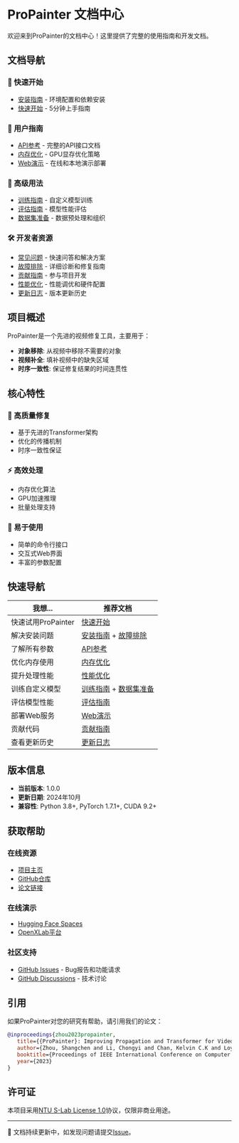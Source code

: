 # ProPainter 文档中心

欢迎来到ProPainter的文档中心！这里提供了完整的使用指南和开发文档。

## 文档导航

### 🚀 快速开始
- [安装指南](installation.md) - 环境配置和依赖安装
- [快速开始](quick_start.md) - 5分钟上手指南

### 📖 用户指南
- [API参考](api_reference.md) - 完整的API接口文档
- [内存优化](memory_optimization.md) - GPU显存优化策略
- [Web演示](web_demo.md) - 在线和本地演示部署

### 🔬 高级用法
- [训练指南](training.md) - 自定义模型训练
- [评估指南](evaluation.md) - 模型性能评估
- [数据集准备](dataset_preparation.md) - 数据预处理和组织

### 🛠️ 开发者资源
- [常见问题](faq.md) - 快速问答和解决方案
- [故障排除](troubleshooting.md) - 详细诊断和修复指南
- [贡献指南](contributing.md) - 参与项目开发
- [性能优化](performance_guide.md) - 性能调优和硬件配置
- [更新日志](changelog.md) - 版本更新历史

## 项目概述

ProPainter是一个先进的视频修复工具，主要用于：
- **对象移除**: 从视频中移除不需要的对象
- **视频补全**: 填补视频中的缺失区域
- **时序一致性**: 保证修复结果的时间连贯性

## 核心特性

### 🎯 高质量修复
- 基于先进的Transformer架构
- 优化的传播机制
- 时序一致性保证

### ⚡ 高效处理
- 内存优化算法
- GPU加速推理
- 批量处理支持

### 🔧 易于使用
- 简单的命令行接口
- 交互式Web界面
- 丰富的参数配置

## 快速导航

| 我想... | 推荐文档 |
|---------|----------|
| 快速试用ProPainter | [快速开始](quick_start.md) |
| 解决安装问题 | [安装指南](installation.md) + [故障排除](troubleshooting.md) |
| 了解所有参数 | [API参考](api_reference.md) |
| 优化内存使用 | [内存优化](memory_optimization.md) |
| 提升处理性能 | [性能优化](performance_guide.md) |
| 训练自定义模型 | [训练指南](training.md) + [数据集准备](dataset_preparation.md) |
| 评估模型性能 | [评估指南](evaluation.md) |
| 部署Web服务 | [Web演示](web_demo.md) |
| 贡献代码 | [贡献指南](contributing.md) |
| 查看更新历史 | [更新日志](changelog.md) |

## 版本信息

- **当前版本**: 1.0.0
- **更新日期**: 2024年10月
- **兼容性**: Python 3.8+, PyTorch 1.7.1+, CUDA 9.2+

## 获取帮助

### 在线资源
- [项目主页](https://shangchenzhou.com/projects/ProPainter/)
- [GitHub仓库](https://github.com/sczhou/ProPainter)
- [论文链接](https://arxiv.org/abs/2309.03897)

### 在线演示
- [Hugging Face Spaces](https://huggingface.co/spaces/sczhou/ProPainter)
- [OpenXLab平台](https://openxlab.org.cn/apps/detail/ShangchenZhou/ProPainter)

### 社区支持
- [GitHub Issues](https://github.com/sczhou/ProPainter/issues) - Bug报告和功能请求
- [GitHub Discussions](https://github.com/sczhou/ProPainter/discussions) - 技术讨论

## 引用

如果ProPainter对您的研究有帮助，请引用我们的论文：

```bibtex
@inproceedings{zhou2023propainter,
   title={{ProPainter}: Improving Propagation and Transformer for Video Inpainting},
   author={Zhou, Shangchen and Li, Chongyi and Chan, Kelvin C.K and Loy, Chen Change},
   booktitle={Proceedings of IEEE International Conference on Computer Vision (ICCV)},
   year={2023}
}
```

## 许可证

本项目采用[NTU S-Lab License 1.0](../LICENSE)协议，仅限非商业用途。

---

📝 文档持续更新中，如发现问题请提交[Issue](https://github.com/sczhou/ProPainter/issues)。